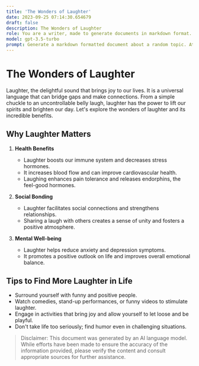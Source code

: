 ```yaml
---
title: 'The Wonders of Laughter'
date: 2023-09-25 07:14:30.654679
draft: false
description: The Wonders of Laughter
role: You are a writer, made to generate documents in markdown format. It is very important that all of the documents you generate are in valid markdown format.
model: gpt-3.5-turbo
prompt: Generate a markdown formatted document about a random topic. At the bottom, include a disclaimer explaining that the document was generated by you. The first line of the document should be the title. Make sure that the entire document is in proper markdown format, using a mix of various tags to make the document visually appealing.
---
```


# The Wonders of Laughter

Laughter, the delightful sound that brings joy to our lives. It is a universal language that can bridge gaps and make connections. From a simple chuckle to an uncontrollable belly laugh, laughter has the power to lift our spirits and brighten our day. Let's explore the wonders of laughter and its incredible benefits.

## Why Laughter Matters

1. **Health Benefits**
   - Laughter boosts our immune system and decreases stress hormones.
   - It increases blood flow and can improve cardiovascular health.
   - Laughing enhances pain tolerance and releases endorphins, the feel-good hormones.

2. **Social Bonding**
   - Laughter facilitates social connections and strengthens relationships.
   - Sharing a laugh with others creates a sense of unity and fosters a positive atmosphere.

3. **Mental Well-being**
   - Laughter helps reduce anxiety and depression symptoms.
   - It promotes a positive outlook on life and improves overall emotional balance.

## Tips to Find More Laughter in Life

- Surround yourself with funny and positive people.
- Watch comedies, stand-up performances, or funny videos to stimulate laughter.
- Engage in activities that bring joy and allow yourself to let loose and be playful.
- Don't take life too seriously; find humor even in challenging situations.

> Disclaimer: This document was generated by an AI language model. While efforts have been made to ensure the accuracy of the information provided, please verify the content and consult appropriate sources for further assistance.